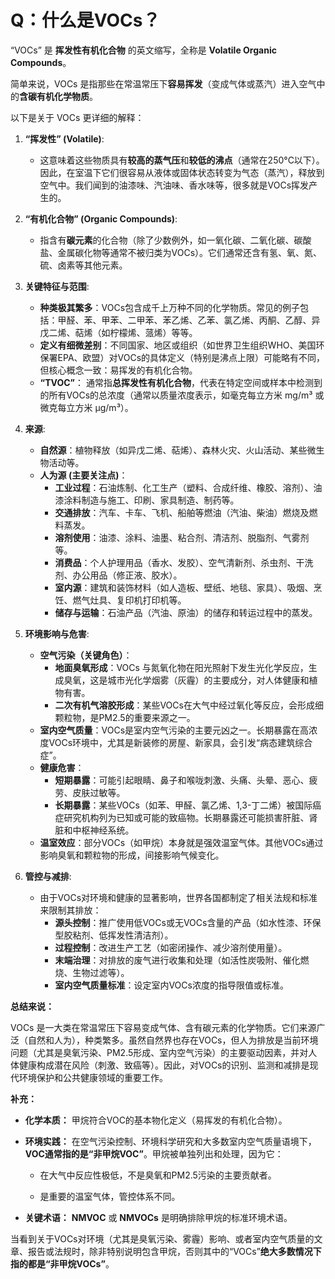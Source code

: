 # Q：什么是VOCs？

“VOCs” 是 **挥发性有机化合物** 的英文缩写，全称是 **Volatile Organic Compounds**。

简单来说，VOCs 是指那些在常温常压下**容易挥发**（变成气体或蒸汽）进入空气中的**含碳有机化学物质**。

以下是关于 VOCs 更详细的解释：

1. **“挥发性” (Volatile)**:
   
   * 这意味着这些物质具有**较高的蒸气压**和**较低的沸点**（通常在250°C以下）。因此，在室温下它们很容易从液体或固体状态转变为气态（蒸汽），释放到空气中。我们闻到的油漆味、汽油味、香水味等，很多就是VOCs挥发产生的。

2. **“有机化合物” (Organic Compounds)**:
   
   * 指含有**碳元素**的化合物（除了少数例外，如一氧化碳、二氧化碳、碳酸盐、金属碳化物等通常不被归类为VOCs）。它们通常还含有氢、氧、氮、硫、卤素等其他元素。

3. **关键特征与范围**:
   
   * **种类极其繁多**：VOCs包含成千上万种不同的化学物质。常见的例子包括：甲醛、苯、甲苯、二甲苯、苯乙烯、乙苯、氯乙烯、丙酮、乙醇、异戊二烯、萜烯（如柠檬烯、蒎烯）等等。
   * **定义有细微差别**：不同国家、地区或组织（如世界卫生组织WHO、美国环保署EPA、欧盟）对VOCs的具体定义（特别是沸点上限）可能略有不同，但核心概念一致：易挥发的有机化合物。
   * **“TVOC”**： 通常指**总挥发性有机化合物**，代表在特定空间或样本中检测到的所有VOCs的总浓度（通常以质量浓度表示，如毫克每立方米 mg/m³ 或 微克每立方米 μg/m³）。

4. **来源**:
   
   * **自然源**：植物释放（如异戊二烯、萜烯）、森林火灾、火山活动、某些微生物活动等。
   * **人为源 (主要关注点)**：
     * **工业过程**：石油炼制、化工生产（塑料、合成纤维、橡胶、溶剂）、油漆涂料制造与施工、印刷、家具制造、制药等。
     * **交通排放**：汽车、卡车、飞机、船舶等燃油（汽油、柴油）燃烧及燃料蒸发。
     * **溶剂使用**：油漆、涂料、油墨、粘合剂、清洁剂、脱脂剂、气雾剂等。
     * **消费品**：个人护理用品（香水、发胶）、空气清新剂、杀虫剂、干洗剂、办公用品（修正液、胶水）。
     * **室内源**：建筑和装饰材料（如人造板、壁纸、地毯、家具）、吸烟、烹饪、燃气灶具、复印机打印机等。
     * **储存与运输**：石油产品（汽油、原油）的储存和转运过程中的蒸发。

5. **环境影响与危害**:
   
   * **空气污染（关键角色）**：
     * **地面臭氧形成**：VOCs 与氮氧化物在阳光照射下发生光化学反应，生成臭氧，这是城市光化学烟雾（灰霾）的主要成分，对人体健康和植物有害。
     * **二次有机气溶胶形成**：某些VOCs在大气中经过氧化等反应，会形成细颗粒物，是PM2.5的重要来源之一。
   * **室内空气质量**：VOCs是室内空气污染的主要元凶之一。长期暴露在高浓度VOCs环境中，尤其是新装修的房屋、新家具，会引发“病态建筑综合症”。
   * **健康危害**：
     * **短期暴露**：可能引起眼睛、鼻子和喉咙刺激、头痛、头晕、恶心、疲劳、皮肤过敏等。
     * **长期暴露**：某些VOCs（如苯、甲醛、氯乙烯、1,3-丁二烯）被国际癌症研究机构列为已知或可能的致癌物。长期暴露还可能损害肝脏、肾脏和中枢神经系统。
   * **温室效应**：部分VOCs（如甲烷）本身就是强效温室气体。其他VOCs通过影响臭氧和颗粒物的形成，间接影响气候变化。

6. **管控与减排**:
   
   * 由于VOCs对环境和健康的显著影响，世界各国都制定了相关法规和标准来限制其排放：
     * **源头控制**：推广使用低VOCs或无VOCs含量的产品（如水性漆、环保型胶粘剂、低挥发性清洁剂）。
     * **过程控制**：改进生产工艺（如密闭操作、减少溶剂使用量）。
     * **末端治理**：对排放的废气进行收集和处理（如活性炭吸附、催化燃烧、生物过滤等）。
     * **室内空气质量标准**：设定室内VOCs浓度的指导限值或标准。

**总结来说：**

VOCs 是一大类在常温常压下容易变成气体、含有碳元素的化学物质。它们来源广泛（自然和人为），种类繁多。虽然自然界也存在VOCs，但人为排放是当前环境问题（尤其是臭氧污染、PM2.5形成、室内空气污染）的主要驱动因素，并对人体健康构成潜在风险（刺激、致癌等）。因此，对VOCs的识别、监测和减排是现代环境保护和公共健康领域的重要工作。

**补充：**

+ **化学本质：** 甲烷符合VOC的基本物化定义（易挥发的有机化合物）。

+ **环境实践：** 在空气污染控制、环境科学研究和大多数室内空气质量语境下，**VOC通常指的是“非甲烷VOC”**。甲烷被单独列出和处理，因为它：
  
  + 在大气中反应性极低，不是臭氧和PM2.5污染的主要贡献者。
  
  + 是重要的温室气体，管控体系不同。

+ **关键术语：** **NMVOC** 或 **NMVOCs** 是明确排除甲烷的标准环境术语。

当看到关于VOCs对环境（尤其是臭氧污染、雾霾）影响、或者室内空气质量的文章、报告或法规时，除非特别说明包含甲烷，否则其中的“VOCs”**绝大多数情况下指的都是“非甲烷VOCs”**。
